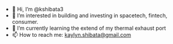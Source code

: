 - 👋 Hi, I’m @kshibata3
- 👀 I’m interested in building and investing in spacetech, fintech, consumer.
- 🌱 I’m currently learning the extend of my thermal exhaust port
- 📫 How to reach me: kaylyn.shibata@gmail.com

<!---
kshibata3/kshibata3 is a ✨ special ✨ repository because its `README.md` (this file) appears on your GitHub profile.
You can click the Preview link to take a look at your changes.
--->
